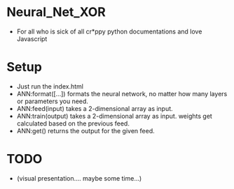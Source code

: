 # Neural_Net_XOR
+ For all who is sick of all cr*ppy python documentations and love Javascript

# Setup
+ Just run the index.html
+ ANN:format([...]) formats the neural network, no matter how many layers or parameters you need.
+ ANN:feed(input) takes a 2-dimensional array as input.
+ ANN:train(output) takes a 2-dimensional array as input. weights get calculated based on the previous feed.
+ ANN:get() returns the output for the given feed.

# TODO
+ (visual presentation.... maybe some time...)
